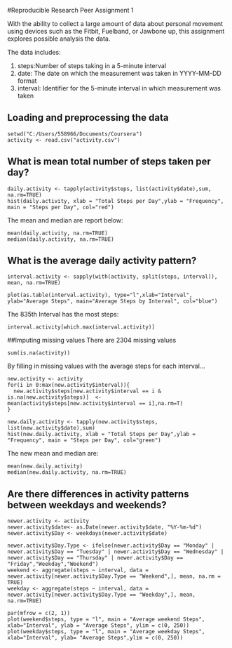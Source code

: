 #Reproducible Research Peer Assignment 1

With the ability to collect a large amount of data about personal movement using devices such as the Fitbit, Fuelband, or Jawbone up, this assignment explores possible analysis the data. 

The data includes:

1. steps:Number of steps taking in a 5-minute interval 
2. date: The date on which the measurement was taken in YYYY-MM-DD format
3. interval: Identifier for the 5-minute interval in which measurement was taken

## Loading and preprocessing the data

```{r, echo=TRUE}
setwd("C:/Users/558966/Documents/Coursera")
activity <- read.csv("activity.csv")
```
## What is mean total number of steps taken per day?

```{r, echo=TRUE}
daily.activity <- tapply(activity$steps, list(activity$date),sum, na.rm=TRUE)
hist(daily.activity, xlab = "Total Steps per Day",ylab = "Frequency", main = "Steps per Day", col="red")
```


The mean and median are report below:
```{r, echo=TRUE}
mean(daily.activity, na.rm=TRUE)
median(daily.activity, na.rm=TRUE)
```

## What is the average daily activity pattern?
```{r, echo=TRUE}
interval.activity <- sapply(with(activity, split(steps, interval)), mean, na.rm=TRUE)

plot(as.table(interval.activity), type="l",xlab="Interval", ylab="Average Steps", main="Average Steps by Interval", col="blue")
```


The 835th Interval has the most steps:
```{r, echo=TRUE}
interval.activity[which.max(interval.activity)]
```

##Imputing missing values
There are 2304 missing values
```{r, echo=TRUE}
sum(is.na(activity))
```
By filling in missing values with the average steps for each interval...
```{r, echo=TRUE}
new.activity <- activity
for(i in 0:max(new.activity$interval)){
  new.activity$steps[new.activity$interval == i & is.na(new.activity$steps)]  <- mean(activity$steps[new.activity$interval == i],na.rm=T)
}

new.daily.activity <- tapply(new.activity$steps, list(new.activity$date),sum)
hist(new.daily.activity, xlab = "Total Steps per Day",ylab = "Frequency", main = "Steps per Day", col="green")
```


The new mean and median are: 
```{r, echo=TRUE}
mean(new.daily.activity)
median(new.daily.activity, na.rm=TRUE)
```
## Are there differences in activity patterns between weekdays and weekends?

```{r, echo=TRUE}
newer.activity <- activity
newer.activity$date<- as.Date(newer.activity$date, "%Y-%m-%d")
newer.activity$Day <- weekdays(newer.activity$date)

newer.activity$Day.Type <- ifelse(newer.activity$Day == "Monday" | newer.activity$Day == "Tuesday" | newer.activity$Day == "Wednesday" | newer.activity$Day == "Thursday" | newer.activity$Day == "Friday","Weekday","Weekend")
weekend <- aggregate(steps ~ interval, data = newer.activity[newer.activity$Day.Type == "Weekend",], mean, na.rm = TRUE)
weekday <- aggregate(steps ~ interval, data = newer.activity[newer.activity$Day.Type == "Weekday",], mean, na.rm=TRUE)

par(mfrow = c(2, 1))
plot(weekend$steps, type = "l", main = "Average weekend Steps", xlab="Interval", ylab = "Average Steps", ylim = c(0, 250))
plot(weekday$steps, type = "l", main = "Average weekday Steps", xlab="Interval", ylab= "Average Steps",ylim = c(0, 250))
```
